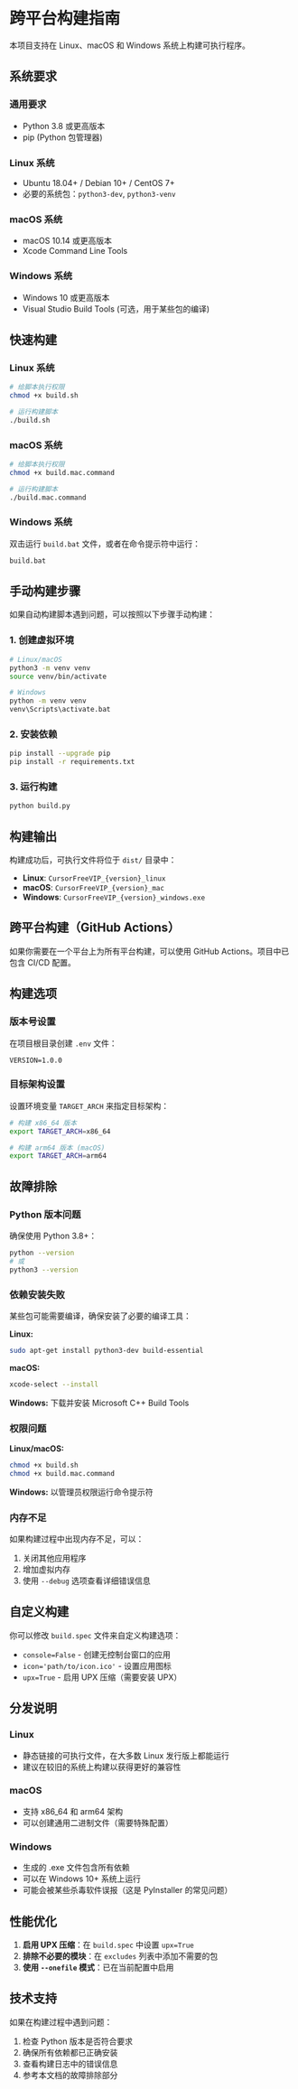 # 跨平台构建指南

本项目支持在 Linux、macOS 和 Windows 系统上构建可执行程序。

## 系统要求

### 通用要求
- Python 3.8 或更高版本
- pip (Python 包管理器)

### Linux 系统
- Ubuntu 18.04+ / Debian 10+ / CentOS 7+
- 必要的系统包：`python3-dev`, `python3-venv`

### macOS 系统  
- macOS 10.14 或更高版本
- Xcode Command Line Tools

### Windows 系统
- Windows 10 或更高版本
- Visual Studio Build Tools (可选，用于某些包的编译)

## 快速构建

### Linux 系统

```bash
# 给脚本执行权限
chmod +x build.sh

# 运行构建脚本
./build.sh
```

### macOS 系统

```bash  
# 给脚本执行权限
chmod +x build.mac.command

# 运行构建脚本
./build.mac.command
```

### Windows 系统

双击运行 `build.bat` 文件，或者在命令提示符中运行：

```cmd
build.bat
```

## 手动构建步骤

如果自动构建脚本遇到问题，可以按照以下步骤手动构建：

### 1. 创建虚拟环境

```bash
# Linux/macOS
python3 -m venv venv
source venv/bin/activate

# Windows
python -m venv venv
venv\Scripts\activate.bat
```

### 2. 安装依赖

```bash
pip install --upgrade pip
pip install -r requirements.txt
```

### 3. 运行构建

```bash
python build.py
```

## 构建输出

构建成功后，可执行文件将位于 `dist/` 目录中：

- **Linux**: `CursorFreeVIP_{version}_linux`
- **macOS**: `CursorFreeVIP_{version}_mac`  
- **Windows**: `CursorFreeVIP_{version}_windows.exe`

## 跨平台构建（GitHub Actions）

如果你需要在一个平台上为所有平台构建，可以使用 GitHub Actions。项目中已包含 CI/CD 配置。

## 构建选项

### 版本号设置

在项目根目录创建 `.env` 文件：

```
VERSION=1.0.0
```

### 目标架构设置

设置环境变量 `TARGET_ARCH` 来指定目标架构：

```bash
# 构建 x86_64 版本
export TARGET_ARCH=x86_64

# 构建 arm64 版本 (macOS)
export TARGET_ARCH=arm64
```

## 故障排除

### Python 版本问题

确保使用 Python 3.8+：

```bash
python --version
# 或
python3 --version
```

### 依赖安装失败

某些包可能需要编译，确保安装了必要的编译工具：

**Linux:**
```bash
sudo apt-get install python3-dev build-essential
```

**macOS:**
```bash
xcode-select --install
```

**Windows:**
下载并安装 Microsoft C++ Build Tools

### 权限问题

**Linux/macOS:**
```bash
chmod +x build.sh
chmod +x build.mac.command
```

**Windows:**
以管理员权限运行命令提示符

### 内存不足

如果构建过程中出现内存不足，可以：

1. 关闭其他应用程序
2. 增加虚拟内存
3. 使用 `--debug` 选项查看详细错误信息

## 自定义构建

你可以修改 `build.spec` 文件来自定义构建选项：

- `console=False` - 创建无控制台窗口的应用
- `icon='path/to/icon.ico'` - 设置应用图标
- `upx=True` - 启用 UPX 压缩（需要安装 UPX）

## 分发说明

### Linux
- 静态链接的可执行文件，在大多数 Linux 发行版上都能运行
- 建议在较旧的系统上构建以获得更好的兼容性

### macOS
- 支持 x86_64 和 arm64 架构
- 可以创建通用二进制文件（需要特殊配置）

### Windows  
- 生成的 .exe 文件包含所有依赖
- 可以在 Windows 10+ 系统上运行
- 可能会被某些杀毒软件误报（这是 PyInstaller 的常见问题）

## 性能优化

1. **启用 UPX 压缩**：在 `build.spec` 中设置 `upx=True`
2. **排除不必要的模块**：在 `excludes` 列表中添加不需要的包
3. **使用 `--onefile` 模式**：已在当前配置中启用

## 技术支持

如果在构建过程中遇到问题：

1. 检查 Python 版本是否符合要求
2. 确保所有依赖都已正确安装
3. 查看构建日志中的错误信息
4. 参考本文档的故障排除部分